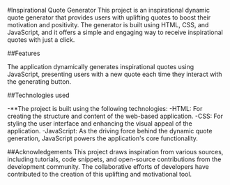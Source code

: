 #Inspirational Quote Generator
This project is an inspirational dynamic quote generator that provides users with uplifting quotes to boost their motivation and positivity. 
The generator is built using HTML, CSS, and JavaScript, and it offers a simple and engaging way to receive inspirational quotes with just a click.

##Features

The application dynamically generates inspirational quotes using JavaScript, presenting users with a new quote each time they interact with the generating button.

##Technologies used

-**The project is built using the following technologies:
-HTML: For creating the structure and content of the web-based application.
-CSS: For styling the user interface and enhancing the visual appeal of the application.
-JavaScript: As the driving force behind the dynamic quote generation, JavaScript powers the application's core functionality.

##Acknowledgements
This project draws inspiration from various sources, including tutorials, code snippets, and open-source contributions from the development community. 
The collaborative efforts of developers have contributed to the creation of this uplifting and motivational tool.
